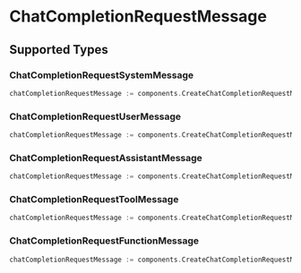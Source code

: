 # ChatCompletionRequestMessage


## Supported Types

### ChatCompletionRequestSystemMessage

```go
chatCompletionRequestMessage := components.CreateChatCompletionRequestMessageChatCompletionRequestSystemMessage(components.ChatCompletionRequestSystemMessage{/* values here */})
```

### ChatCompletionRequestUserMessage

```go
chatCompletionRequestMessage := components.CreateChatCompletionRequestMessageChatCompletionRequestUserMessage(components.ChatCompletionRequestUserMessage{/* values here */})
```

### ChatCompletionRequestAssistantMessage

```go
chatCompletionRequestMessage := components.CreateChatCompletionRequestMessageChatCompletionRequestAssistantMessage(components.ChatCompletionRequestAssistantMessage{/* values here */})
```

### ChatCompletionRequestToolMessage

```go
chatCompletionRequestMessage := components.CreateChatCompletionRequestMessageChatCompletionRequestToolMessage(components.ChatCompletionRequestToolMessage{/* values here */})
```

### ChatCompletionRequestFunctionMessage

```go
chatCompletionRequestMessage := components.CreateChatCompletionRequestMessageChatCompletionRequestFunctionMessage(components.ChatCompletionRequestFunctionMessage{/* values here */})
```


